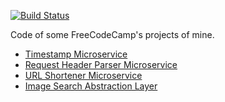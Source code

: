 [![Build Status](https://travis-ci.org/manhtai/fcc.svg?branch=master)](https://travis-ci.org/manhtai/fcc)

Code of some FreeCodeCamp's projects of mine.

- [Timestamp Microservice][1]
- [Request Header Parser Microservice][2]
- [URL Shortener Microservice][3]
- [Image Search Abstraction Layer][4]



[1]: https://manhtai-fcc.herokuapp.com/timestamp
[2]: https://manhtai-fcc.herokuapp.com/whoyouare
[3]: https://manhtai-fcc.herokuapp.com/url
[4]: https://manhtai-fcc.herokuapp.com/search
